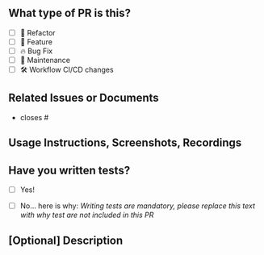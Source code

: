 <!--
  First of all, thank your for the contribution! We appreciate all incoming pull requests! 🥳

  Before submitting your pull request, please ensure you've done the following:

    📖 Read contribution guide: https://github.com/saleor/saleor-dashboard/blob/main/.github/CONTRIBUTING.md
    🤓 Your pull request is small enough (otherwise please create smaller chunks)
    👀 You have added proper test coverage
    👜 The pull request's title is readable and meaningful
    📜 You have added changeset file
    📄 If you add/update some copy, they are extracted: run npm run extract-messages
  
  🧵 NOTE: Tests.
    Tests are MANDATORY, please follow these scenarios:
    👉🏼 when you are fixing a bug, test should cover regression you fix
    👉🏼 when you develop new feature, test should cover at least user stories steps (it can be tested by rendering component that implements given feature)
    👉🏼 Please do not implement e2e tests by yourself, we try to limit them for the favor of integration (RTL) ones or units.
    

  🧵 NOTE: Changesets.
    Each pull request requires changeset file, that you can add by running command: npm run change:add. The prompt will ask you to pick a type of change:
    👉🏼 patch - any fix, typo change, CI change, tiny visuals, basically any change that can be seamlessly portable to previous releases
    👉🏼 minor - new features, ui changes, everything that will be includes in the upcoming minor release.
-->

## What type of PR is this?
- [ ] 💅 Refactor
- [ ] 🌟 Feature
- [ ] 🔥 Bug Fix
- [ ] 🔩 Maintenance
- [ ] 🛠 Workflow CI/CD changes

## Related Issues or Documents
<!--
  🔑 In this section please attach any resources that are related
  such as: other issues, other pull requests, docs link etc.
  
  If your pull request is closing some issue, use the close clause:
    closes #123 - github will automatically link related by by its number
-->

- closes #

## Usage Instructions, Screenshots, Recordings
<!--
  🔑 Attach here anything that is needed for maintainers:
  - if it's a bug, attach steps to reproduce (unless they are already attached with linked issue)
  - any instructions of usage
  - screenshots or videos if applicable
-->

## Have you written tests?
- [ ] Yes!
- [ ] No... here is why: _Writing tests are mandatory, please replace this text with why test are not included in this PR_


## [Optional] Description
<!--
  🔑 Put here any additional information regarding change you make. Any additional context, description of what was done.
-->